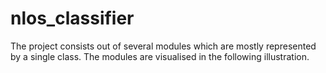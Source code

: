 # nlos_classifier

The project consists out of several modules which are mostly represented by a single class. The modules are visualised in the following illustration.



